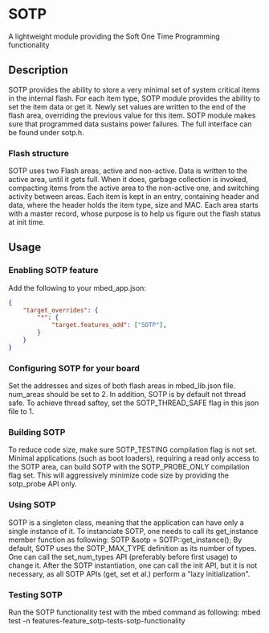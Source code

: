 # SOTP

A lightweight module providing the Soft One Time Programming functionality

## Description

SOTP provides the ability to store a very minimal set of system critical items in the internal flash.
For each item type, SOTP module provides the ability to set the item data or get it.
Newly set values are written to the end of the flash area, overriding the previous value for this item.
SOTP module makes sure that programmed data sustains power failures.
The full interface can be found under sotp.h.

### Flash structure
SOTP uses two Flash areas, active and non-active. Data is written to the active area, until it gets full.
When it does, garbage collection is invoked, compacting items from the active area to the non-active one,
and switching activity between areas.
Each item is kept in an entry, containing header and data, where the header holds the item type, size and MAC.
Each area starts with a master record, whose purpose is to help us figure out the flash status at init time.

## Usage

### Enabling SOTP feature

Add the following to your mbed_app.json:

```json
{
    "target_overrides": {
        "*": {
            "target.features_add": ["SOTP"],
        }
    }
}
```

### Configuring SOTP for your board

Set the addresses and sizes of both flash areas in mbed_lib.json file. num_areas should be set to 2.
In addition, SOTP is by default not thread safe. To achieve thread saftey,
set the SOTP_THREAD_SAFE flag in this json file to 1.

### Building SOTP
To reduce code size, make sure SOTP_TESTING compilation flag is not set.
Minimal applications (such as boot loaders), requiring a read only access to the SOTP area, can build SOTP with
the SOTP_PROBE_ONLY compilation flag set. This will aggressively minimize code size by providing the
sotp_probe API only.

### Using SOTP
SOTP is a singleton class, meaning that the application can have only a single instance of it.
To instanciate SOTP, one needs to call its get_instance member function as following:
    SOTP &sotp = SOTP::get_instance();
By default, SOTP uses the SOTP_MAX_TYPE definition as its number of types. One can call the set_num_types
API (preferably before first usage) to change it.
After the SOTP instantiation, one can call the init API, but it is not necessary, as all
SOTP APIs (get, set et al.) perform a "lazy initialization".

### Testing SOTP
Run the SOTP functionality test with the mbed command as following:
mbed test -n features-feature_sotp-tests-sotp-functionality